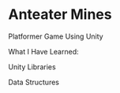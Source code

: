 # Anteater Mines
Platformer Game Using Unity

What I Have Learned:

Unity Libraries 

Data Structures
